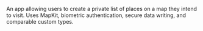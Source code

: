 An app allowing users to create a private list of places on a map they intend to visit. Uses MapKit, biometric authentication, secure data writing, and comparable custom types.

